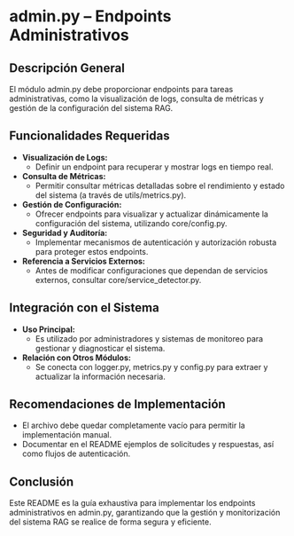 # admin.py – Endpoints Administrativos

## Descripción General
El módulo admin.py debe proporcionar endpoints para tareas administrativas, como la visualización de logs, consulta de métricas y gestión de la configuración del sistema RAG.

## Funcionalidades Requeridas
- **Visualización de Logs:**  
  - Definir un endpoint para recuperar y mostrar logs en tiempo real.
- **Consulta de Métricas:**  
  - Permitir consultar métricas detalladas sobre el rendimiento y estado del sistema (a través de utils/metrics.py).
- **Gestión de Configuración:**  
  - Ofrecer endpoints para visualizar y actualizar dinámicamente la configuración del sistema, utilizando core/config.py.
- **Seguridad y Auditoría:**  
  - Implementar mecanismos de autenticación y autorización robusta para proteger estos endpoints.
- **Referencia a Servicios Externos:**  
  - Antes de modificar configuraciones que dependan de servicios externos, consultar core/service_detector.py.

## Integración con el Sistema
- **Uso Principal:**  
  - Es utilizado por administradores y sistemas de monitoreo para gestionar y diagnosticar el sistema.
- **Relación con Otros Módulos:**  
  - Se conecta con logger.py, metrics.py y config.py para extraer y actualizar la información necesaria.

## Recomendaciones de Implementación
- El archivo debe quedar completamente vacío para permitir la implementación manual.
- Documentar en el README ejemplos de solicitudes y respuestas, así como flujos de autenticación.

## Conclusión
Este README es la guía exhaustiva para implementar los endpoints administrativos en admin.py, garantizando que la gestión y monitorización del sistema RAG se realice de forma segura y eficiente.
